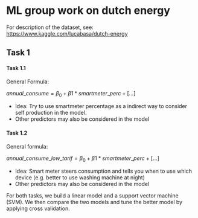 #  ML group work on dutch energy

For description of the dataset, see: https://www.kaggle.com/lucabasa/dutch-energy



## Task 1

#### Task 1.1

General Formula: 

$annual\_consume = \beta_0 + \beta1*smartmeter\_perc + [...]$

- Idea: Try to use smartmeter percentage as a indirect way to consider self production in the 
  model.
- Other predictors may also be considered in the model

#### Task 1.2

General formula:

$annual\_consume\_low\_tarif = \beta_0 + \beta1*smartmeter\_perc + [...]$

- Idea: Smart meter steers consumption and tells you when to use which device (e.g. better to use washing machine at night)
- Other predictors may also be considered in the model



For both tasks, we build a linear model and a support vector machine (SVM). We then compare the two models and tune the better model by applying cross validation.

